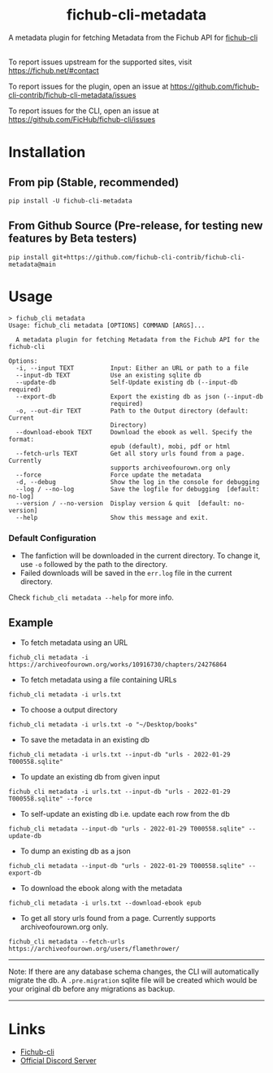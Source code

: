<h1 align="center">fichub-cli-metadata</h1>

A metadata plugin for fetching Metadata from the Fichub API for [fichub-cli](https://github.com/FicHub/fichub-cli/)<br><br>

To report issues upstream for the supported sites, visit https://fichub.net/#contact<br>

To report issues for the plugin, open an issue at https://github.com/fichub-cli-contrib/fichub-cli-metadata/issues<br>

To report issues for the CLI, open an issue at https://github.com/FicHub/fichub-cli/issues<br>

# Installation

## From pip (Stable, recommended)

```
pip install -U fichub-cli-metadata
```

## From Github Source (Pre-release, for testing new features by Beta testers)

```
pip install git+https://github.com/fichub-cli-contrib/fichub-cli-metadata@main
```

# Usage

```
> fichub_cli metadata
Usage: fichub_cli metadata [OPTIONS] COMMAND [ARGS]...

  A metadata plugin for fetching Metadata from the Fichub API for the fichub-cli

Options:
  -i, --input TEXT          Input: Either an URL or path to a file
  --input-db TEXT           Use an existing sqlite db
  --update-db               Self-Update existing db (--input-db required)
  --export-db               Export the existing db as json (--input-db
                            required)
  -o, --out-dir TEXT        Path to the Output directory (default: Current
                            Directory)
  --download-ebook TEXT     Download the ebook as well. Specify the format:
                            epub (default), mobi, pdf or html
  --fetch-urls TEXT         Get all story urls found from a page. Currently
                            supports archiveofourown.org only
  --force                   Force update the metadata
  -d, --debug               Show the log in the console for debugging
  --log / --no-log          Save the logfile for debugging  [default: no-log]
  --version / --no-version  Display version & quit  [default: no-version]
  --help                    Show this message and exit.
```

### Default Configuration

- The fanfiction will be downloaded in the current directory. To change it, use `-o` followed by the path to the directory.
- Failed downloads will be saved in the `err.log` file in the current directory.

Check `fichub_cli metadata --help` for more info.

## Example

- To fetch metadata using an URL

```
fichub_cli metadata -i https://archiveofourown.org/works/10916730/chapters/24276864
```

- To fetch metadata using a file containing URLs

```
fichub_cli metadata -i urls.txt
```

- To choose a output directory

```
fichub_cli metadata -i urls.txt -o "~/Desktop/books"
```

- To save the metadata in an existing db

```
fichub_cli metadata -i urls.txt --input-db "urls - 2022-01-29 T000558.sqlite"
```

- To update an existing db from given input

```
fichub_cli metadata -i urls.txt --input-db "urls - 2022-01-29 T000558.sqlite" --force
```

- To self-update an existing db i.e. update each row from the db

```
fichub_cli metadata --input-db "urls - 2022-01-29 T000558.sqlite" --update-db
```

- To dump an existing db as a json

```
fichub_cli metadata --input-db "urls - 2022-01-29 T000558.sqlite" --export-db
```

- To download the ebook along with the metadata

```
fichub_cli metadata -i urls.txt --download-ebook epub
```

- To get all story urls found from a page. Currently supports archiveofourown.org only.

```
fichub_cli metadata --fetch-urls https://archiveofourown.org/users/flamethrower/
```

---

Note: If there are any database schema changes, the CLI will automatically migrate the db. A `.pre.migration` sqlite file will be created which would be your original db before any migrations as backup.

---

# Links

- [Fichub-cli](https://github.com/FicHub/fichub-cli/)
- [Official Discord Server](https://discord.gg/sByBAhX)
